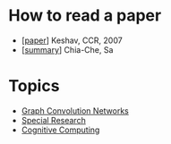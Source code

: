 # How to read a paper

- [[paper](http://ccr.sigcomm.org/online/files/p83-keshavA.pdf)] Keshav, CCR, 2007
- [[summary](./how_to_read_a_paper.md)] Chia-Che, Sa

# Topics

- [Graph Convolution Networks](./GCN)
- [Special Research](./SR)
- [Cognitive Computing](./CC)
